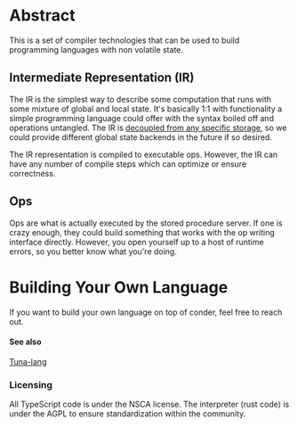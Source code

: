 
# Abstract

This is a set of compiler technologies that can be used to build programming languages with non volatile state. 

## Intermediate Representation (IR)

The IR is the simplest way to describe some computation that runs with some mixture of global and local state. It's basically 1:1 with functionality a simple programming language could offer with the syntax boiled off and operations untangled. The IR is [decoupled from any specific storage](conder_core/src/main/abstract/IR.ts), so we could provide different global state backends in the future if so desired.

The IR representation is compiled to executable ops. However, the IR can have any number of compile steps which can optimize or ensure correctness.

## Ops

Ops are what is actually executed by the stored procedure server. If one is crazy enough, they could build something that works with the op writing interface directly. However, you open yourself up to a host of runtime errors, so you better know what you're doing.

# Building Your Own Language 

If you want to build your own language on top of conder, feel free to reach out.

#### See also

[Tuna-lang](https://github.com/Conder-Systems/tuna-lang)

### Licensing

All TypeScript code is under the NSCA license. The interpreter (rust code) is under the AGPL to ensure standardization within the community.